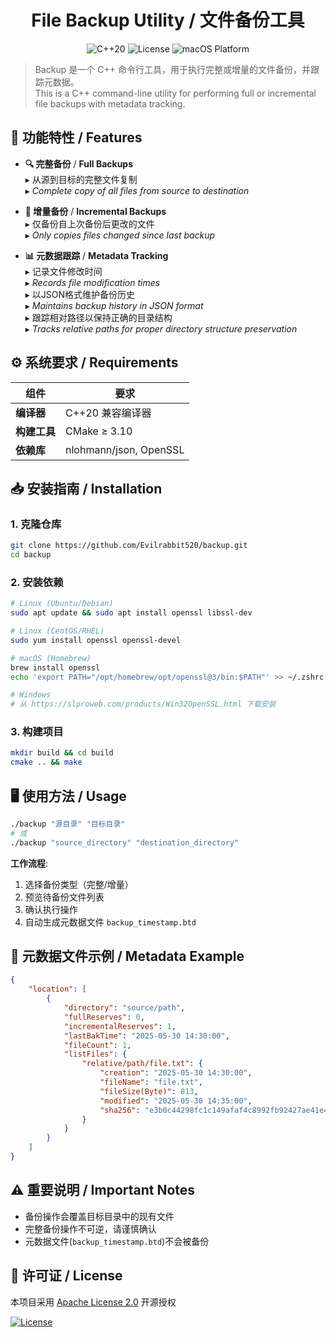 <h1 align="center">File Backup Utility / 文件备份工具</h1>

<p align="center">
  <img src="https://img.shields.io/badge/C++-20-blue.svg?style=flat-square" alt="C++20">
  <img src="https://img.shields.io/badge/License-Apache%202.0-green.svg?style=flat-square" alt="License">
  <img src="https://img.shields.io/badge/Platform-macOS-lightgrey.svg?style=flat-square" alt="macOS Platform">
</p>

> Backup 是一个 C++ 命令行工具，用于执行完整或增量的文件备份，并跟踪元数据。  
> This is a C++ command-line utility for performing full or incremental file backups with metadata tracking.

## 🚀 功能特性 / Features

- **🔍 完整备份** / **Full Backups**  
  ▸ 从源到目标的完整文件复制  
  ▸ *Complete copy of all files from source to destination*

- **🔄 增量备份** / **Incremental Backups**  
  ▸ 仅备份自上次备份后更改的文件  
  ▸ *Only copies files changed since last backup*

- **📊 元数据跟踪** / **Metadata Tracking**  
  ▸ 记录文件修改时间  
  ▸ *Records file modification times*  
  ▸ 以JSON格式维护备份历史  
  ▸ *Maintains backup history in JSON format*  
  ▸ 跟踪相对路径以保持正确的目录结构  
  ▸ *Tracks relative paths for proper directory structure preservation*

## ⚙️ 系统要求 / Requirements

| 组件 | 要求 |
|------|------|
| **编译器** | C++20 兼容编译器 |
| **构建工具** | CMake ≥ 3.10 |
| **依赖库** | nlohmann/json, OpenSSL |

## 📥 安装指南 / Installation

### 1. 克隆仓库
```bash
git clone https://github.com/Evilrabbit520/backup.git
cd backup
```

### 2. 安装依赖
```bash
# Linux (Ubuntu/Debian)
sudo apt update && sudo apt install openssl libssl-dev

# Linux (CentOS/RHEL)
sudo yum install openssl openssl-devel

# macOS (Homebrew)
brew install openssl
echo 'export PATH="/opt/homebrew/opt/openssl@3/bin:$PATH"' >> ~/.zshrc

# Windows
# 从 https://slproweb.com/products/Win32OpenSSL.html 下载安装
```

### 3. 构建项目
```bash
mkdir build && cd build
cmake .. && make
```

## 🖥️ 使用方法 / Usage

```bash
./backup "源目录" "目标目录"
# 或
./backup "source_directory" "destination_directory"
```

**工作流程**:
1. 选择备份类型（完整/增量）
2. 预览待备份文件列表
3. 确认执行操作
4. 自动生成元数据文件 `backup_timestamp.btd`

## 📂 元数据文件示例 / Metadata Example

```json
{
    "location": [
        {
            "directory": "source/path",
            "fullReserves": 0,
            "incrementalReserves": 1,
            "lastBakTime": "2025-05-30 14:30:00",
            "fileCount": 1,
            "listFiles": {
                "relative/path/file.txt": {
                    "creation": "2025-05-30 14:30:00",
                    "fileName": "file.txt",
                    "fileSize(Byte)": 813,
                    "modified": "2025-05-30 14:35:00",
                    "sha256": "e3b0c44298fc1c149afaf4c8992fb92427ae41e4649b934ca495991b78e2b855"
                }
            }
        }
    ]
}
```

## ⚠️ 重要说明 / Important Notes

- 备份操作会覆盖目标目录中的现有文件
- 完整备份操作不可逆，请谨慎确认
- 元数据文件(`backup_timestamp.btd`)不会被备份

## 📜 许可证 / License

本项目采用 [Apache License 2.0](./LICENSE) 开源授权  

[![License](https://img.shields.io/badge/License-Apache%202.0-blue.svg)](https://opensource.org/licenses/Apache-2.0)

